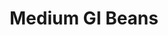 ---
type: GiDataTablePage
title: Medium GI Beans
description: Medium Glycemic Index Beans
keywords: gi, GI, Glycemic Index, glycemic index, GlycemicIndex, glycemicindex, gi of Beans, GI of Beans, Glycemic Index of Beans, glycemic index of Beans, GlycemicIndex of Beans, glycemicindex of Beans, Beans, Medium GI Beans, Medium Glycemic Index Beans
---